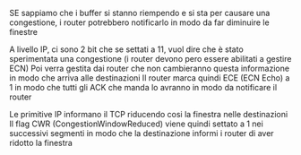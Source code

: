 SE sappiamo che i buffer si stanno riempendo e si sta per causare una congestione, i router potrebbero notificarlo in modo da far diminuire le finestre 

A livello IP, ci sono 2 bit che se settati a 11, vuol dire che è stato sperimentata una congestione (i router devono pero essere abilitati a gestire ECN)
Poi verra gestita dai router che non cambieranno questa informazione in modo che arriva alle destinazioni
Il router marca quindi ECE (ECN Echo) a 1 in modo che tutti gli ACK che manda lo avranno in modo da notificare il router

Le primitive IP informano il TCP riducendo cosi la finestra nelle destinazioni
Il flag CWR (CongestionWindowReduced) viene quindi settato a 1 nei successivi segmenti in modo che la destinazione informi i router di aver ridotto la finestra